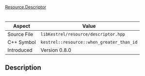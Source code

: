 [Resource.Descriptor](index.md)
# 
| Aspect | Value |
| --- | --- |
| Source File | `libKestrel/resource/descriptor.hpp` |
| C++ Symbol | `kestrel::resource::when_greater_than_id` |
| Introduced | Version 0.8.0 |
## Description
